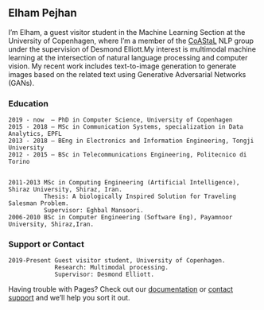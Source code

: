 ## Elham Pejhan

I’m Elham, a guest visitor student in the Machine Learning Section at the University of Copenhagen, where I’m a member of the [CoAStaL](https://coastalcph.github.io/) NLP group under the supervision of Desmond Elliott.My interest is multimodal machine learning at the intersection of natural language processing and computer vision. My recent work includes text-to-image generation to generate images based on the related text using Generative Adversarial Networks (GANs). 

### Education
   
    2019 - now  — PhD in Computer Science, University of Copenhagen
    2015 - 2018 — MSc in Communication Systems, specialization in Data Analytics, EPFL
    2013 - 2018 — BEng in Electronics and Information Engineering, Tongji University
    2012 - 2015 — BSc in Telecommunications Engineering, Politecnico di Torino 
    
    
    2011-2013 MSc in Computing Engineering (Artificial Intelligence), Shiraz University, Shiraz, Iran.
              Thesis: A biologically Inspired Solution for Traveling Salesman Problem.
              Supervisor: Eghbal Mansoori.
    2006-2010 BSc in Computer Engineering (Software Eng), Payamnoor University, Shiraz,Iran.

### Support or Contact
    2019-Present Guest visitor student, University of Copenhagen.
                 Research: Multimodal processing.
                 Supervisor: Desmond Elliott.
Having trouble with Pages? Check out our [documentation](https://help.github.com/categories/github-pages-basics/) or [contact support](https://github.com/contact) and we’ll help you sort it out.
